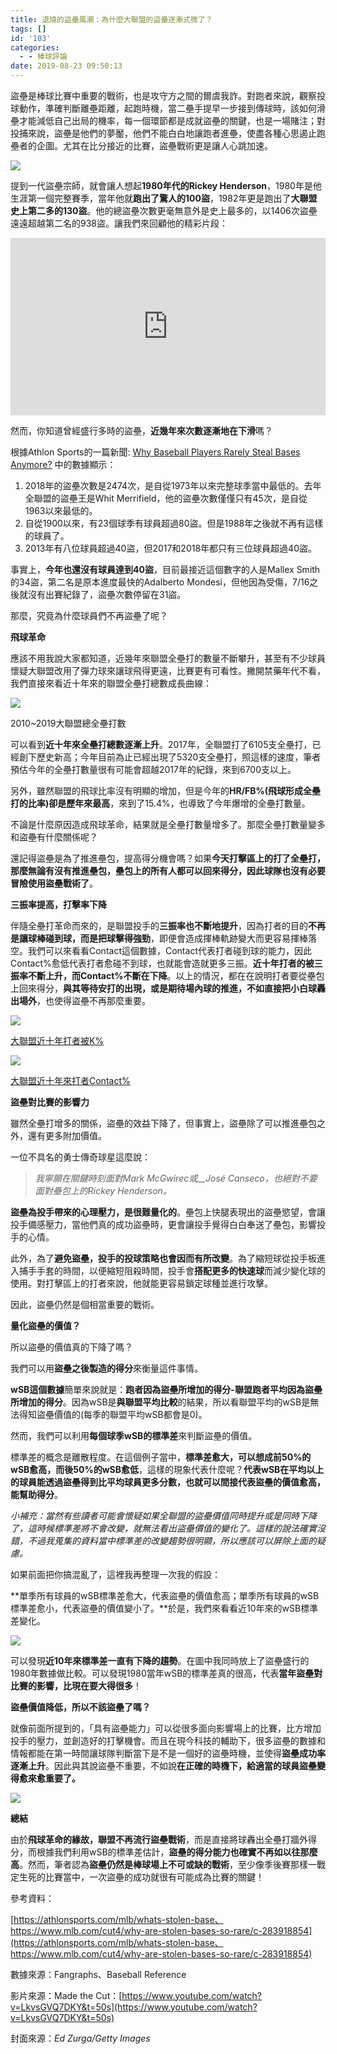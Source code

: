 ```yaml
---
title: 退燒的盜壘風潮：為什麼大聯盟的盜壘逐漸式微了？
tags: []
id: '103'
categories:
  - - 棒球評論
date: 2019-08-23 09:50:13
---
```


盜壘是棒球比賽中重要的戰術，也是攻守方之間的爾虞我詐。對跑者來說，觀察投球動作，準確判斷離壘距離，起跑時機，當二壘手提早一步接到傳球時，該如何滑壘才能減低自己出局的機率，每一個環節都是成就盜壘的關鍵，也是一場賭注；對投捕來說，盜壘是他們的夢靨，他們不能白白地讓跑者進壘，使盡各種心思遏止跑壘者的企圖。尤其在比分接近的比賽，盜壘戰術更是讓人心跳加速。

![](https://i.imgur.com/co3kG5V.jpg)

<!-- more -->

提到一代盜壘宗師，就會讓人想起**1980年代的Rickey Henderson**，1980年是他生涯第一個完整賽季，當年他就**跑出了驚人的100盜**，1982年更是跑出了**大聯盟史上第二多的130盜**。他的總盜壘次數更毫無意外是史上最多的，以1406次盜壘遠遠超越第二名的938盜。讓我們來回顧他的精彩片段：

<style>.embed-container { position: relative; padding-bottom: 56.25%; height: 0; overflow: hidden; max-width: 100%; } .embed-container iframe, .embed-container object, .embed-container embed { position: absolute; top: 0; left: 0; width: 100%; height: 100%; }</style><div class='embed-container'><iframe src='https://www.youtube.com/embed/LkvsGVQ7DKY' frameborder='0' allowfullscreen></iframe></div>

然而，你知道曾經盛行多時的盜壘，**近幾年來次數逐漸地在下滑**嗎？

根據Athlon Sports的一篇新聞: [Why Baseball Players Rarely Steal Bases Anymore?](https://athlonsports.com/mlb/whats-stolen-base) 中的數據顯示：

1.  2018年的盜壘次數是2474次，是自從1973年以來完整球季當中最低的。去年全聯盟的盜壘王是Whit Merrifield，他的盜壘次數僅僅只有45次，是自從1963以來最低的。
2.  自從1900以來，有23個球季有球員超過80盜。但是1988年之後就不再有這樣的球員了。
3.  2013年有八位球員超過40盜，但2017和2018年都只有三位球員超過40盜。

事實上，**今年也還沒有球員達到40盜**，目前最接近這個數字的人是Mallex Smith的34盜，第二名是原本進度最快的Adalberto Mondesi，但他因為受傷，7/16之後就沒有出賽紀錄了，盜壘次數停留在31盜。

那麼，究竟為什麼球員們不再盜壘了呢？

**飛球革命**

應該不用我說大家都知道，近幾年來聯盟全壘打的數量不斷攀升，甚至有不少球員懷疑大聯盟改用了彈力球來讓球飛得更遠，比賽更有可看性。撇開禁藥年代不看，我們直接來看近十年來的聯盟全壘打總數成長曲線：

![](https://i.imgur.com/IShKI0r.png)

2010~2019大聯盟總全壘打數

可以看到**近十年來全壘打總數逐漸上升**。2017年，全聯盟打了6105支全壘打，已經創下歷史新高；今年目前為止已經出現了5320支全壘打，照這樣的速度，筆者預估今年的全壘打數量很有可能會超越2017年的紀錄，來到6700支以上。

另外，雖然聯盟的飛球比率沒有明顯的增加，但是今年的**HR/FB%(飛球形成全壘打的比率)卻是歷年來最高**，來到了15.4%，也導致了今年爆增的全壘打數量。

不論是什麼原因造成飛球革命，結果就是全壘打數量增多了。那麼全壘打數量變多和盜壘有什麼關係呢？

還記得盜壘是為了推進壘包，提高得分機會嗎？如果**今天打擊區上的打了全壘打，那麼無論有沒有推進壘包，壘包上的所有人都可以回來得分，因此球隊也沒有必要冒險使用盜壘戰術了**。

**三振率提高，打擊率下降**

伴隨全壘打革命而來的，是聯盟投手的**三振率也不斷地提升**，因為打者的目的**不再是讓球棒碰到球，而是把球擊得強勁**，即便會造成揮棒軌跡變大而更容易揮棒落空。我們可以來看看Contact這個數據，Contact代表打者碰到球的能力，因此Contact%愈低代表打者愈碰不到球，也就能會造就更多三振。**近十年打者的被三振率不斷上升，而Contact%不斷在下降**。以上的情況，都在在說明打者要從壘包上回來得分，**與其等待安打的出現，或是期待場內球的推進，不如直接把小白球轟出場外**，也使得盜壘不再那麼重要。

![](https://i.imgur.com/gqFWYyg.png)

<ins>大聯盟近十年打者被K%</ins>

![](https://i.imgur.com/36vVphF.png)

<ins>大聯盟近十年來打者Contact%</ins>

**盜壘對比賽的影響力**

雖然全壘打增多的關係，盜壘的效益下降了，但事實上，盜壘除了可以推進壘包之外，還有更多附加價值。

一位不具名的勇士傳奇球星這麼說：

> _我寧願在關鍵時刻面對Mark McGwirec或__José Canseco，也絕對不要面對壘包上的Rickey Henderson。_

**盜壘為投手帶來的心理壓力，是很難量化的**。壘包上快腿表現出的盜壘慾望，會讓投手備感壓力，當他們真的成功盜壘時，更會讓投手覺得白白奉送了壘包，影響投手的心情。

此外，為了**避免盜壘，投手的投球策略也會因而有所改變**。為了縮短球從投手板進入捕手手套的時間，以便縮短阻殺時間，投手會**搭配更多的快速球**而減少變化球的使用。對打擊區上的打者來說，他就能更容易鎖定球種並進行攻擊。

因此，盜壘仍然是個相當重要的戰術。

**量化盜壘的價值？**

所以盜壘的價值真的下降了嗎？

我們可以用**盜壘之後製造的得分**來衡量這件事情。

**wSB這個數據**簡單來說就是：**跑者因為盜壘所增加的得分-聯盟跑者平均因為盜壘所增加的得分**。因為wSB是**與聯盟平均比較**的結果，所以看聯盟平均的wSB是無法得知盜壘價值的(每季的聯盟平均wSB都會是0)。

然而，我們可以利用**每個球季wSB的標準差**來判斷盜壘的價值。

標準差的概念是離散程度。在這個例子當中，**標準差愈大，可以想成前50%的wSB愈高，而後50%的wSB愈低**，這樣的現象代表什麼呢？**代表wSB在平均以上的球員能透過盜壘得到比平均球員更多分數，也就可以間接代表盜壘的價值愈高，能幫助得分**。

_小補充：當然有些讀者可能會懷疑如果全聯盟的盜壘價值同時提升或是同時下降了，這時候標準差將不會改變，就無法看出盜壘價值的變化了。這樣的說法確實沒錯，不過我蒐集的資料當中標準差的改變趨勢很明顯，所以應該可以屏除上面的疑慮。_

如果前面把你搞混亂了，這裡我再整理一次我的假設：

**單季所有球員的wSB標準差愈大，代表盜壘的價值愈高；單季所有球員的wSB標準差愈小，代表盜壘的價值變小了。**於是，我們來看看近10年來的wSB標準差變化。

![](https://i.imgur.com/nZOtYCm.png)

可以發現**近10年來標準差一直有下降的趨勢**。在圖中我同時放上了盜壘盛行的1980年數據做比較。可以發現1980當年wSB的標準差真的很高，代表**當年盜壘對比賽的影響，比現在要大得很多**！

**盜壘價值降低，所以不該盜壘了嗎？**

就像前面所提到的，「具有盜壘能力」可以從很多面向影響場上的比賽，比方增加投手的壓力，並創造好的打擊機會。而且在現今科技的輔助下，很多盜壘的數據和情報都能在第一時間讓球隊判斷當下是不是一個好的盜壘時機，並使得**盜壘成功率逐漸上升**。因此與其說盜壘不重要，不如說**在正確的時機下，給適當的球員盜壘變得愈來愈重要了。**

![](https://i.imgur.com/RfHbGep.png)

**總結**

由於**飛球革命的緣故，聯盟不再流行盜壘戰術**，而是直接將球轟出全壘打牆外得分，而根據我們利用wSB的標準差估計，**盜壘的得分能力也確實不再如以往那麼高**。然而，筆者認為**盜壘仍然是棒球場上不可或缺的戰術**，至少像季後賽那樣一戰定生死的比賽當中，一次盜壘的成功就很有可能成為比賽的關鍵！

參考資料：

[https://athlonsports.com/mlb/whats-stolen-base、https://www.mlb.com/cut4/why-are-stolen-bases-so-rare/c-283918854](https://athlonsports.com/mlb/whats-stolen-base、https://www.mlb.com/cut4/why-are-stolen-bases-so-rare/c-283918854)

數據來源：Fangraphs、Baseball Reference

影片來源：Made the Cut：[https://www.youtube.com/watch?v=LkvsGVQ7DKY&t=50s](https://www.youtube.com/watch?v=LkvsGVQ7DKY&t=50s)

封面來源：_Ed Zurga/Getty Images_